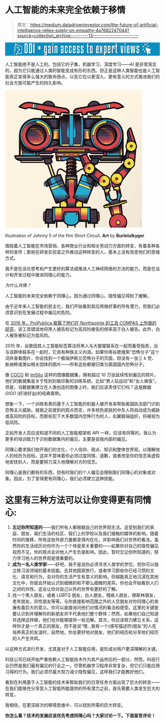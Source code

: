 # 人工智能的未来完全依赖于移情

> 原文：<https://medium.datadriveninvestor.com/the-future-of-artificial-intelligence-relies-solely-on-empathy-4a7682247044?source=collection_archive---------13----------------------->

[![](img/ae24cda1aaaff9082035535073d344c0.png)](http://www.track.datadriveninvestor.com/1B9E)

人工智能绝不是人工的。包括它的子集，机器学习，深度学习——AI 是非常真实的，因为它只能通过人类的智能变成有形的东西。但正是这种人类智能也是人工智能真正变得多么强大的致命弱点，以及它在以更深入、更有意义的方式推进我们的社会方面可能产生的持久影响。

![](img/9d441ef725d97856867e31063657da5f.png)

Illustration of Johnny 5 of the film Short Circuit. **Art** by **Burlelulkyger**

围绕着人工智能在市场营销、各种商业行业和相关劳动力方面的转变，有着各种各样的宣传；那些在研发实验室之外推动这种转变的人，基本上没有改变他们的思维方式。

我不是在谈论思考和产生更好的算法或推进人工神经网络的方法的能力，而是在设计和开发过程中推进同理心的能力。

*为什么共情？*

人工智能的未来完全依赖于同理心，因为通过同理心，隐性偏见得到了缓解。

由于近年来人工智能的民主化，我们开始看到其应用做好事的所有潜力，但我们必须意识到在发展过程中偏见的危险。

在 [2016 年，ProPublica 披露了他们在 Northpointe 的工具 COMPAS 上所做的研究](https://www.propublica.org/article/how-we-analyzed-the-compas-recidivism-algorithm)，该工具错误地将黑人被告标记为高风险被告的频率高于白人被告。此外，白人被告被标记为低风险。

2015 年，谷歌因其人工智能标签算法将黑人与大猩猩联系在一起而备受指责，当与该群体联系在一起时，它具有种族主义内涵。如果你用谷歌搜索“恐怖分子”这个词并查看图片，你会找到一个极端伊斯兰恐怖分子的页面，但没有一张三 k 党、新纳粹或类似相关团体的图片——所有这些都被归类为美国国内恐怖分子。

像 [COCO](http://cocodataset.org/#home) 和 [ImSitu](http://imsitu.org/) 这样的图像数据集，拥有超过 10 万张延续性别偏见的照片。他们的数据集是关于性别刻板印象的训练系统，比如“男人玩运动”和“女人做饭”。但是，当数据集建立在人类创造的图像上时，我们应该责怪它们吗？这是数据 *GIGO* (好进好出)的经典案例。

想象一下，一个训练有素的基于人工智能的机器人被开发来帮助美国执法部门识别恐怖主义威胁。就我之前提到的观点而言，许多棕色皮肤的中东人将自动成为威胁或高风险的目标，而那些犯下大多数国内恐怖行为的人，右翼极端组织，将被视为低风险。

正如开发人员应该知道不同的人工智能框架和 API 一样，应该有同等的，我认为更多的培训致力于识别数据集内的偏见，主要是自我内部的偏见。

同理心要求我们抛开我们的文化、个人信仰、观点、知识和整体世界观，以理解他人的经历为目标。这并不意味着你必须过度同情、道歉，或者改变你的信念来虚假地安抚别人，而是要努力深入地理解对方的信念。

同理心是我们都有的东西，但有时我们的个人偏见会限制我们同理心的对象或对象。因此，为了变得更有同理心，我们必须建立这种技能。

# 这里有三种方法可以让你变得更有同情心:

1.  **忘记你所知道的**——我们所有人都根据自己的世界观生活。这受到我们的家庭、朋友、我们生活的社区、我们上的学校以及我们接触的媒体的影响。随着时间的推移，所有这些外部力量都变得内在化，并影响我们对世界的看法。虽然你的生活经历对你作为一个个体是至关重要的——如果你对自己的隐性偏见视而不见，你的观点会对他人产生负面影响。因此，暂时忘记你所知道的，努力学习他人的世界观是很重要的。
2.  **成为一名人类学家**——好吧，我不是说你必须寻求人类学的学位，但你可以独立练习该领域的基本技能。去其他国家旅行，或者学习那些你已经习惯的文化、语言和行为，会对你的生活产生有意义的影响。你越能真正地沉浸在其他文化中，你就会开始认识到细微的和不那么细微的差异。你也会开始看到人们之间的共性。这会让你对自己以外的世界有更好的了解。
3.  找一个黑人朋友，或者 LGBTQ 朋友，白人朋友，残疾人朋友，穆斯林朋友，老年朋友，异性朋友等等。与你直接影响范围之外的人交朋友对你同理心的发展有着巨大的意义。你可以直接询问他们对情况的看法和感受。这里的关键是要认识到并理解你的新朋友并不代表他们整个群体；然而，如果他们自己知道并选择这样做，他们也许能够提供一些见解。其次，你应该努力建立关系，这样你才是一个真正的朋友，而不是说“嘿…我有一个(填写描述符)朋友”的人在培养真正的友谊时，自然地，你会更好地对朋友、他们的经历和分享他们经历的人产生共鸣。

以这种方式进行开发，尤其是对于人工智能应用，是形成对用户更深理解的关键。

科技公司已经开始严重依赖人工智能技术作为其产品供应的一部分，然而，科技行业仍然是我们最有偏见的行业之一。尽管机器学习程序非常复杂，但它们只能应用习得的行为。我们必须尽最大努力减少隐性偏见，这样我们才能教好他们。

看到在利用基于人工智能的技术来帮助我们的日常任务方面出现了巨大的转变——在我们能够充分享受人工智能所能提供的所有潜力之前，首先需要人类发生巨大的转变。

我相信，在更深层次的移情思维中，可以找到所需的巨大转变。

**你怎么看？技术的发展应该优先考虑同理心吗？大家讨论一下。下面留言评论！**